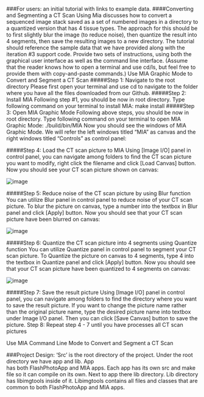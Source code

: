 ###For users: an initial tutorial with links to example data. 
####Converting and Segmenting a CT Scan Using Mia
discusses how to convert a sequenced image stack saved as a set of numbered images in a directory to a quantized version that has 4 tissue types. The approach for this should be to first slightly blur the image (to reduce noise), then quantize the result into 4 segments, then save the resulting images to a new directory. The tutorial should reference the sample data that we have provided along with the iteration #3 support code. Provide two sets of instructions, using both the graphical user interface as well as the command line interface. (Assume that the reader knows how to open a terminal and use cd/ls, but feel free to provide them with copy-and-paste commands.) 
Use MIA Graphic Mode to Convert and Segment a CT Scan
#####Step 1: Navigate to the root directory
Please first open your terminal and use cd to navigate to the folder where you have all the files downloaded from our Github.
#####Step 2: Install MIA
Following step #1, you should be now in root directory. Type following command on your terminal to install MIA:
make install
#####Step 3: Open MIA Graphic Mode
Following above steps, you should be now in root directory. Type following command on your terminal to open MIA Graphic Mode:
./build/bin/MIA
Now you should see the windows of MIA Graphic Mode. We will refer the left windows titled “MIA” as canvas and the right windows titled “Controls” as control panel:

#####Step 4: Load the CT scan picture to MIA
Using [Image I/O] panel in control panel, you can navigate among folders to find the CT scan picture you want to modify, right click the filename and click [Load Canvas] button.
Now you should see your CT scan picture shown on canvas:

![image](https://github.umn.edu/umn-csci-3081F16/repo-group-A03/blob/master/doc/images/original_brain.png)

#####Step 5: Reduce noise of the CT scan picture by using Blur function
You can utilize Blur panel in control panel to reduce noise of your CT scan picture. To blur the picture on canvas, type a number into the textbox in Blur panel and click [Apply] button.
Now you should see that your CT scan picture have been blurred on canvas:

![image](https://github.umn.edu/umn-csci-3081F16/repo-group-A03/blob/master/doc/images/blur_brain.png)

#####Step 6: Quantize the CT scan picture into 4 segments using Quantize function
You can utilize Quantize panel in control panel  to segment your CT scan picture. To Quantize the picture on canvas to 4 segments, type 4 into  the textbox in Quantize panel and click [Apply] button. Now you should see that your CT scan picture have been quantized to 4 segments on canvas:

![image](https://github.umn.edu/umn-csci-3081F16/repo-group-A03/blob/master/doc/images/quantize_brain.png)

#####Step 7: Save the result picture
Using [Image I/O] panel in control panel, you can navigate among folders to find the directory where you want to save the result picture. If you want to change the picture name rather than the original picture name, type the desired picture name into textbox under Image I/O panel. Then you can click [Save Canvas] button to save the picture.
Step 8: Repeat step 4 - 7 until you have processes all CT scan pictures


Use MIA Command Line Mode to Convert and Segment a CT Scan

###Project Design: 
    ‘Src’ is the root directory of the project. Under the root directory we have app and lib. App     
    has both FlashPhotoApp and MIA apps. Each app has its own src and make file so it can 
    compile on its own. Next to app there lib directory. Lib directory has libimgtools inside of it.
    Libimgtools contains all files and classes that are common to both FlashPhotoApp and MIA apps.
